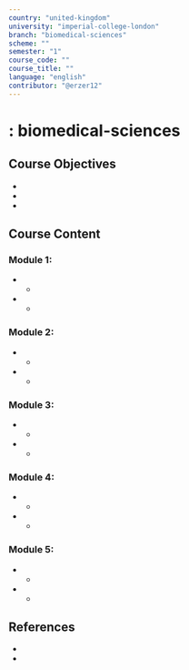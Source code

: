 ```yaml
---
country: "united-kingdom"
university: "imperial-college-london"
branch: "biomedical-sciences"
scheme: ""
semester: "1"
course_code: ""
course_title: ""
language: "english"
contributor: "@erzer12"
---
```

# : biomedical-sciences

## Course Objectives
* 
* 
* 

## Course Content
### Module 1: 
* 
  - 
* 
  - 

### Module 2: 
* 
  - 
* 
  - 

### Module 3: 
* 
  - 
* 
  - 

### Module 4: 
* 
  - 
* 
  - 

### Module 5: 
* 
  - 
* 
  - 

## References
* 
* 
